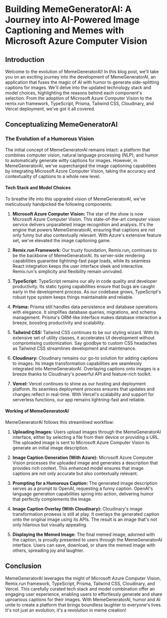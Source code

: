# Building MemeGeneratorAI: A Journey into AI-Powered Image Captioning and Memes with Microsoft Azure Computer Vision

## Introduction

Welcome to the evolution of MemeGeneratorAI! In this blog post, we'll take you on an exciting journey into the development of MemeGeneratorAI, an application that fuses the magic of AI with humor to generate side-splitting captions for images. We'll delve into the updated technology stack and model choices, highlighting the reasons behind each component's selection. From the adoption of Microsoft Azure Computer Vision to the remix.run framework, TypeScript, Prisma, Tailwind CSS, Cloudinary, and Vercel deployment, we've got it all covered.

## Conceptualizing MemeGeneratorAI

### The Evolution of a Humorous Vision

The initial concept of MemeGeneratorAI remains intact: a platform that combines computer vision, natural language processing (NLP), and humor to automatically generate witty captions for images. However, in MemeGeneratorAI, we've supercharged the image captioning capabilities by integrating Microsoft Azure Computer Vision, taking the accuracy and contextuality of captions to a whole new level.

#### Tech Stack and Model Choices

To breathe life into this upgraded vision of MemeGeneratorAI, we've meticulously handpicked the following components:

1. **Microsoft Azure Computer Vision:**
   The star of the show is now Microsoft Azure Computer Vision. This state-of-the-art computer vision service delivers unparalleled image recognition and analysis. It's the engine that powers MemeGeneratorAI, ensuring that captions are not only funny but also contextually relevant. With Azure's extensive feature set, we've elevated the image captioning game.

2. **Remix.run Framework:**
   Our trusty foundation, Remix.run, continues to be the backbone of MemeGeneratorAI. Its server-side rendering capabilities guarantee lightning-fast page loads, while its seamless React integration keeps the user interface sleek and interactive. Remix.run's simplicity and flexibility remain unrivaled.

3. **TypeScript:**
   TypeScript remains our ally in code quality and developer productivity. Its static typing capabilities ensure that bugs are caught early in the development process. As our codebase grows, TypeScript's robust type system keeps things maintainable and reliable.

4. **Prisma:**
   Prisma still handles data persistence and database operations with elegance. It simplifies database queries, migrations, and schema management. Prisma's ORM-like interface makes database interaction a breeze, boosting productivity and scalability.

5. **Tailwind CSS:**
   Tailwind CSS continues to be our styling wizard. With its extensive set of utility classes, it accelerates UI development without compromising customization. Say goodbye to custom CSS headaches as Tailwind CSS streamlines development and maintenance.

6. **Cloudinary:**
   Cloudinary remains our go-to solution for adding captions to images. Its image transformation capabilities are seamlessly integrated into MemeGeneratorAI. Overlaying captions onto images is a breeze thanks to Cloudinary's powerful API and feature-rich toolkit.

7. **Vercel:**
   Vercel continues to shine as our hosting and deployment platform. Its seamless deployment process ensures that updates and changes reflect in real-time. With Vercel's scalability and support for serverless functions, our app remains lightning-fast and reliable.

#### Working of MemeGeneratorAI

MemeGeneratorAI follows this streamlined workflow:

1. **Uploading Images:**
   Users upload images through the MemeGeneratorAI interface, either by selecting a file from their device or providing a URL. The uploaded image is sent to Microsoft Azure Computer Vision to generate an initial image description.

2. **Image Caption Generation (With Azure):**
   Microsoft Azure Computer Vision processes the uploaded image and generates a description that provides rich context. This enhanced model ensures that image captions are not only accurate but also contextually relevant.

3. **Prompting for a Humorous Caption:**
   The generated image description serves as a prompt to OpenAI, requesting a funny caption. OpenAI's language generation capabilities spring into action, delivering humor that perfectly complements the image.

4. **Image Caption Overlay (With Cloudinary):**
   Cloudinary's image transformation prowess is still at play. It overlays the generated caption onto the original image using its APIs. The result is an image that's not only hilarious but visually appealing.

5. **Displaying the Memed Image:**
   The final memed image, adorned with the caption, is proudly presented to users through the MemeGeneratorAI interface. Users can save, download, or share the memed image with others, spreading joy and laughter.

## Conclusion

MemeGeneratorAI leverages the might of Microsoft Azure Computer Vision, Remix.run framework, TypeScript, Prisma, Tailwind CSS, Cloudinary, and Vercel. This carefully curated tech stack and model combination offer an engaging user experience, enabling users to effortlessly generate and share uproarious captions for their images. With MemeGeneratorAI, humor and AI unite to create a platform that brings boundless laughter to everyone's lives. It's not just an evolution; it's a revolution in meme creation!
